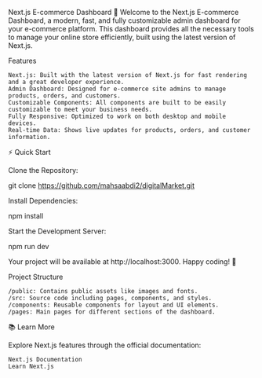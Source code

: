 Next.js E-commerce Dashboard 🚀
Welcome to the Next.js E-commerce Dashboard, a modern, fast, and fully customizable admin dashboard for your e-commerce platform. This dashboard provides all the necessary tools to manage your online store efficiently, built using the latest version of Next.js.


Features

    Next.js: Built with the latest version of Next.js for fast rendering and a great developer experience.
    Admin Dashboard: Designed for e-commerce site admins to manage products, orders, and customers.
    Customizable Components: All components are built to be easily customizable to meet your business needs.
    Fully Responsive: Optimized to work on both desktop and mobile devices.
    Real-time Data: Shows live updates for products, orders, and customer information.

⚡️ Quick Start

Clone the Repository:

git clone https://github.com/mahsaabdi2/digitalMarket.git

Install Dependencies:

npm install

Start the Development Server:

npm run dev

Your project will be available at http://localhost:3000. Happy coding! 🎉

Project Structure

    /public: Contains public assets like images and fonts.
    /src: Source code including pages, components, and styles.
    /components: Reusable components for layout and UI elements.
    /pages: Main pages for different sections of the dashboard.

📚 Learn More

Explore Next.js features through the official documentation:

    Next.js Documentation
    Learn Next.js

